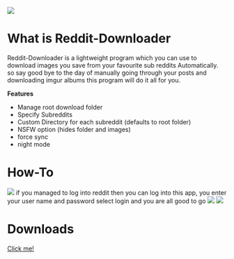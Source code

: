 ![](https://upload.wikimedia.org/wikipedia/en/thumb/8/82/Reddit_logo_and_wordmark.svg/1280px-Reddit_logo_and_wordmark.svg.png)
# What is Reddit-Downloader

Reddit-Downloader is a lightweight program which you can use to download images you save from your favourite sub reddits Automatically. so say good bye to the day of manually going through your posts and downloading imgur albums this program will do it all for you.

**Features**
- Manage root download folder
- Specify Subreddits
- Custom Directory for each subreddit (defaults to root folder)
- NSFW option (hides folder and images)
- force sync
- night mode

# How-To
![](http://i.imgur.com/he7ZR3H.png?1)
if you managed to log into reddit then you can log into this app, you enter your user name and password select login and you are all good to go
![](http://i.imgur.com/9XFL1oN.png)
![](http://i.imgur.com/HVCXQd3.png)

# Downloads
[Click me!](https://github.com/GlossyPanther/Reddit-Downloader/releases)